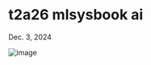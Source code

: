 # t2a26 mlsysbook ai

Dec. 3, 2024

![image](https://github.com/user-attachments/assets/eda6ce4e-d4b6-41f5-b5a1-148d76f3fa4a)

